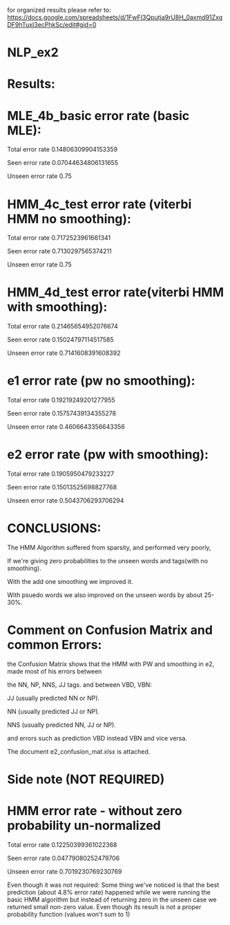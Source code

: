 for organized results please refer to:
https://docs.google.com/spreadsheets/d/1FwFI3Qputja9rU8H_0axmd91ZxgDF9hTuxI3ecPhkSc/edit#gid=0
# NLP_ex2
# Results:
# MLE_4b_basic error rate (basic MLE):
Total  error rate 0.14806309904153359

Seen   error rate 0.07044634806131655
 
Unseen error rate 0.75

# HMM_4c_test error rate (viterbi HMM no smoothing):
Total  error rate 0.7172523961661341

Seen   error rate 0.7130297565374211

Unseen error rate 0.75

# HMM_4d_test error rate(viterbi HMM with smoothing):
Total  error rate 0.21465654952076674

Seen   error rate 0.15024797114517585

Unseen error rate 0.7141608391608392

# e1 error rate (pw no smoothing):
Total  error rate 0.19219249201277955

Seen   error rate 0.15757439134355278

Unseen error rate 0.4606643356643356

# e2 error rate (pw with smoothing):
Total  error rate 0.1905950479233227

Seen   error rate 0.15013525698827768

Unseen error rate 0.5043706293706294


# CONCLUSIONS:
The HMM Algorithm suffered from sparsity, and performed very poorly,

If we're giving zero probabilities to the unseen words and tags(with no smoothing). 

With the add one smoothing we improved it. 

With psuedo words we also improved on the unseen words by about 25-30%.


# Comment on Confusion Matrix and common Errors:
the Confusion Matrix shows that the HMM with PW and smoothing in e2, made most of his errors between

the NN, NP, NNS, JJ tags. and between VBD, VBN:

JJ  (usually predicted NN or NP).

NN  (usually predicted JJ or NP).

NNS (usually predicted NN, JJ or NP).

and errors such as prediction VBD instead VBN and vice versa.

The document e2_confusion_mat.xlsx is attached.




# Side note (NOT REQUIRED) 
# HMM error rate - without zero probability un-normalized
Total  error rate 0.12250399361022368

Seen   error rate 0.04779080252479706

Unseen error rate 0.7019230769230769

Even though it was not required:
Some thing we've noticed is that the best prediction (about 4.8% error rate)
happened while we were running the basic HMM algorithm but instead of returning zero
in the unseen case we returned small non-zero value.
Even though its result is not a proper probability function (values won't sum to 1)

